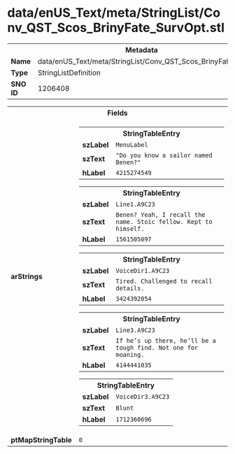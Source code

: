 <h1>data/enUS_Text/meta/StringList/Conv_QST_Scos_BrinyFate_SurvOpt.stl</h1><table><tr><th colspan="100%">Metadata</th></tr><tr><td><b>Name</b></td><td>data/enUS_Text/meta/StringList/Conv_QST_Scos_BrinyFate_SurvOpt.stl</td></tr><tr><td><b>Type</b></td><td>StringListDefinition</td></tr><tr><td><b>SNO ID</b></td><td>1206408</td></tr></table>

<table><tr><th colspan="100%">Fields</th></tr><tr><td><b>arStrings</b></td><td><table><tr><th colspan="100%">StringTableEntry</th></tr><tr><td><b>szLabel</b></td><td><code>MenuLabel</code></td></tr><tr><td><b>szText</b></td><td><code>"Do you know a sailor named Benen?"</code></td></tr><tr><td><b>hLabel</b></td><td><code>4215274549</code></td></tr></table>


<table><tr><th colspan="100%">StringTableEntry</th></tr><tr><td><b>szLabel</b></td><td><code>Line1.A9C23</code></td></tr><tr><td><b>szText</b></td><td><code>Benen? Yeah, I recall the name. Stoic fellow. Kept to himself.</code></td></tr><tr><td><b>hLabel</b></td><td><code>1561505097</code></td></tr></table>


<table><tr><th colspan="100%">StringTableEntry</th></tr><tr><td><b>szLabel</b></td><td><code>VoiceDir1.A9C23</code></td></tr><tr><td><b>szText</b></td><td><code>Tired. Challenged to recall details.</code></td></tr><tr><td><b>hLabel</b></td><td><code>3424392054</code></td></tr></table>


<table><tr><th colspan="100%">StringTableEntry</th></tr><tr><td><b>szLabel</b></td><td><code>Line3.A9C23</code></td></tr><tr><td><b>szText</b></td><td><code>If he’s up there, he’ll be a tough find. Not one for moaning.</code></td></tr><tr><td><b>hLabel</b></td><td><code>4144441035</code></td></tr></table>


<table><tr><th colspan="100%">StringTableEntry</th></tr><tr><td><b>szLabel</b></td><td><code>VoiceDir3.A9C23</code></td></tr><tr><td><b>szText</b></td><td><code>Blunt</code></td></tr><tr><td><b>hLabel</b></td><td><code>1712360696</code></td></tr></table>


</td></tr><tr><td><b>ptMapStringTable</b></td><td><code>0</code></td></tr></table>

